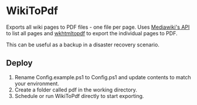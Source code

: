 ﻿# WikiToPdf

Exports all wiki pages to PDF files - one file per page. Uses [Mediawiki's API](https://www.mediawiki.org/wiki/API:Main_page) to list all pages and [wkhtmltopdf](https://wkhtmltopdf.org/) to export the individual pages to PDF.

This can be useful as a backup in a disaster recovery scenario.

## Deploy
1. Rename Config.example.ps1 to Config.ps1 and update contents to match your environment.
2. Create a folder called pdf in the working directory.
3. Schedule or run WikiToPdf directly to start exporting.
